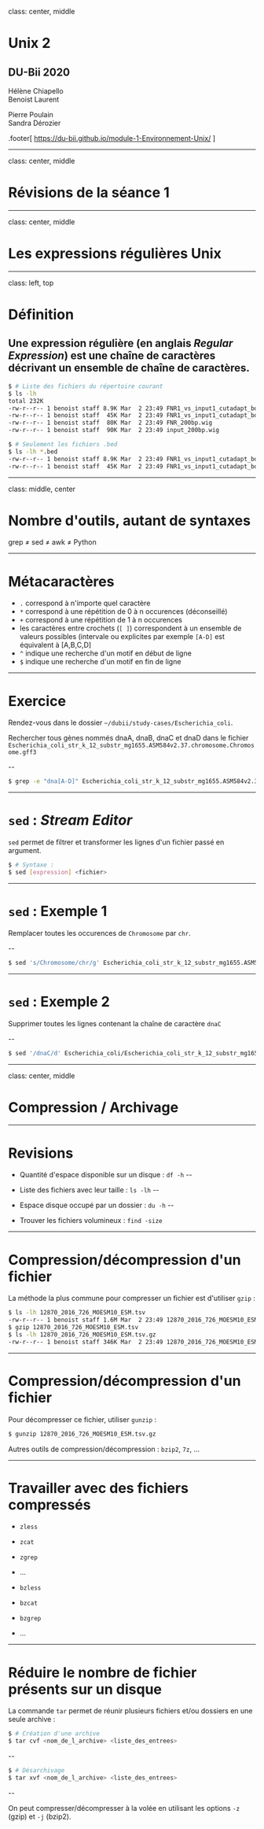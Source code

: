 
class: center, middle

# Unix 2

## DU-Bii 2020

Hélène Chiapello<br/>
Benoist Laurent

Pierre Poulain<br/>
Sandra Dérozier


.footer[
https://du-bii.github.io/module-1-Environnement-Unix/
]

---

class: center, middle
# Révisions de la séance 1


---

class: center, middle
# Les expressions régulières Unix

---

class: left, top

# Définition
Une expression régulière (en anglais *Regular Expression*) 
est une chaîne de caractères décrivant un ensemble de chaîne de
caractères.
--

```bash
$ # Liste des fichiers du répertoire courant
$ ls -lh 
total 232K
-rw-r--r-- 1 benoist staff 8.9K Mar  2 23:49 FNR1_vs_input1_cutadapt_bowtie2_homer.bed
-rw-r--r-- 1 benoist staff  45K Mar  2 23:49 FNR1_vs_input1_cutadapt_bowtie2_macs2.bed
-rw-r--r-- 1 benoist staff  80K Mar  2 23:49 FNR_200bp.wig
-rw-r--r-- 1 benoist staff  90K Mar  2 23:49 input_200bp.wig

$ # Seulement les fichiers .bed
$ ls -lh *.bed
-rw-r--r-- 1 benoist staff 8.9K Mar  2 23:49 FNR1_vs_input1_cutadapt_bowtie2_homer.bed
-rw-r--r-- 1 benoist staff  45K Mar  2 23:49 FNR1_vs_input1_cutadapt_bowtie2_macs2.bed
```

---

class: middle, center

# Nombre d'outils, autant de syntaxes

grep ≠ sed ≠ awk ≠ Python

---

# Métacaractères

- `.` correspond à n'importe quel caractère  
- `*` correspond à une répétition de 0 à n occurences (déconseillé) 
- `+` correspond à une répétition de 1 à n occurences 
- les caractères entre crochets (`[ ]`) correspondent à un ensemble de valeurs possibles (intervale ou explicites par exemple `[A-D]` est équivalent à [A,B,C,D]
- `^` indique une recherche d'un motif en début de ligne  
- `$` indique une recherche d'un motif en fin de ligne  

---

# Exercice

Rendez-vous dans le dossier `~/dubii/study-cases/Escherichia_coli`.

Rechercher tous gènes nommés dnaA, dnaB, dnaC et dnaD dans le fichier
`Escherichia_coli_str_k_12_substr_mg1655.ASM584v2.37.chromosome.Chromosome.gff3`

--

```bash
$ grep -e "dna[A-D]" Escherichia_coli_str_k_12_substr_mg1655.ASM584v2.37.chromosome.Chromosome.gff3 
```

---

# `sed` : *Stream Editor*

`sed` permet de filtrer et transformer les lignes d'un fichier passé
en argument.

```bash
$ # Syntaxe :
$ sed [expression] <fichier>
```

---

# `sed` : Exemple 1

Remplacer toutes les occurences de `Chromosome` par `chr`.

--

```bash
$ sed 's/Chromosome/chr/g' Escherichia_coli_str_k_12_substr_mg1655.ASM584v2.37.chromosome.Chromosome.gff3 > gff_modified.gff3
```

---

# `sed` : Exemple 2

Supprimer toutes les lignes contenant la chaîne de caractère `dnaC`

--

```bash
$ sed '/dnaC/d' Escherichia_coli/Escherichia_coli_str_k_12_substr_mg1655.ASM584v2.37.chromosome.Chromosome.gff3 > gff_no-dnaC.gff3
```

---

class: center, middle
# Compression / Archivage

---

# Revisions

* Quantité d'espace disponible sur un disque : `df -h`
--

* Liste des fichiers avec leur taille : `ls -lh`
--

* Espace disque occupé par un dossier : `du -h`
--

* Trouver les fichiers volumineux : `find -size`

---

# Compression/décompression d'un fichier

La méthode la plus commune pour compresser un fichier est 
d'utiliser `gzip` :

```bash
$ ls -lh 12870_2016_726_MOESM10_ESM.tsv
-rw-r--r-- 1 benoist staff 1.6M Mar  2 23:49 12870_2016_726_MOESM10_ESM.tsv
$ gzip 12870_2016_726_MOESM10_ESM.tsv
$ ls -lh 12870_2016_726_MOESM10_ESM.tsv.gz
-rw-r--r-- 1 benoist staff 346K Mar  2 23:49 12870_2016_726_MOESM10_ESM.tsv.gz
```

---

# Compression/décompression d'un fichier

Pour décompresser ce fichier, utiliser `gunzip` : 

```bash
$ gunzip 12870_2016_726_MOESM10_ESM.tsv.gz
```

Autres outils de compression/décompression : `bzip2`, `7z`, ...

---

# Travailler avec des fichiers compressés

* `zless`
* `zcat`
* `zgrep`
* ...

* `bzless`
* `bzcat`
* `bzgrep`
* ...

---

# Réduire le nombre de fichier présents sur un disque

La commande `tar` permet de réunir plusieurs fichiers et/ou dossiers
en une seule archive :

```bash
$ # Création d'une archive
$ tar cvf <nom_de_l_archive> <liste_des_entrees>
```
--

```bash
$ # Désarchivage
$ tar xvf <nom_de_l_archive> <liste_des_entrees>
```
--

On peut compresser/décompresser à la volée en utilisant
les options `-z` (gzip) et `-j` (bzip2).


